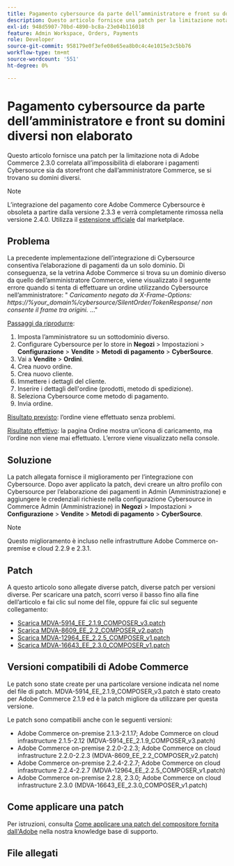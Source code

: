 ```yaml
---
title: Pagamento cybersource da parte dell’amministratore e front su domini diversi non elaborato
description: Questo articolo fornisce una patch per la limitazione nota di Adobe Commerce 2.3.0 correlata all’impossibilità di elaborare i pagamenti Cybersource sia da storefront che dall’amministratore Commerce, se si trovano su domini diversi.
exl-id: 948d5907-70bd-4890-bc8a-23e04b116018
feature: Admin Workspace, Orders, Payments
role: Developer
source-git-commit: 958179e0f3efe08e65ea8b0c4c4e1015e3c5bb76
workflow-type: tm+mt
source-wordcount: '551'
ht-degree: 0%

---
```


# Pagamento cybersource da parte dell’amministratore e front su domini diversi non elaborato

Questo articolo fornisce una patch per la limitazione nota di Adobe Commerce 2.3.0 correlata all’impossibilità di elaborare i pagamenti Cybersource sia da storefront che dall’amministratore Commerce, se si trovano su domini diversi.

>[!NOTE]
>
>L’integrazione del pagamento core Adobe Commerce Cybersource è obsoleta a partire dalla versione 2.3.3 e verrà completamente rimossa nella versione 2.4.0. Utilizza il [estensione ufficiale](https://marketplace.magento.com/cybersource-global-payment-management.html) dal marketplace.

## Problema

La precedente implementazione dell’integrazione di Cybersource consentiva l’elaborazione di pagamenti da un solo dominio. Di conseguenza, se la vetrina Adobe Commerce si trova su un dominio diverso da quello dell’amministratore Commerce, viene visualizzato il seguente errore quando si tenta di effettuare un ordine utilizzando Cybersource nell’amministratore: &quot; *Caricamento negato da X-Frame-Options: https://%your\_domain%/cybersource/SilentOrder/TokenResponse/ non consente il frame tra origini.* ...&quot;

<u>Passaggi da riprodurre</u>:

1. Imposta l’amministratore su un sottodominio diverso.
1. Configurare Cybersource per lo store in **Negozi** > Impostazioni > **Configurazione** > **Vendite** > **Metodi di pagamento** > **CyberSource**.
1. Vai a **Vendite** > **Ordini**.
1. Crea nuovo ordine.
1. Crea nuovo cliente.
1. Immettere i dettagli del cliente.
1. Inserire i dettagli dell&#39;ordine (prodotti, metodo di spedizione).
1. Seleziona Cybersource come metodo di pagamento.
1. Invia ordine.

<u>Risultato previsto</u>: l’ordine viene effettuato senza problemi.

<u>Risultato effettivo</u>: la pagina Ordine mostra un’icona di caricamento, ma l’ordine non viene mai effettuato. L’errore viene visualizzato nella console.

## Soluzione

La patch allegata fornisce il miglioramento per l’integrazione con Cybersource. Dopo aver applicato la patch, devi creare un altro profilo con Cybersource per l’elaborazione dei pagamenti in Admin (Amministrazione) e aggiungere le credenziali richieste nella configurazione Cybersource in Commerce Admin (Amministrazione) in **Negozi** > Impostazioni > **Configurazione** > **Vendite** > **Metodi di pagamento** > **CyberSource**.

>[!NOTE]
>
>Questo miglioramento è incluso nelle infrastrutture Adobe Commerce on-premise e cloud 2.2.9 e 2.3.1.

## Patch

A questo articolo sono allegate diverse patch, diverse patch per versioni diverse. Per scaricare una patch, scorri verso il basso fino alla fine dell’articolo e fai clic sul nome del file, oppure fai clic sul seguente collegamento:

* [Scarica MDVA-5914\_EE\_2.1.9\_COMPOSER\_v3.patch](assets/MDVA-5914_EE_2.1.9_COMPOSER_v3.patch.zip)
* [Scarica MDVA-8609\_EE\_2.2\_COMPOSER\_v2.patch](assets/MDVA-8609_EE_2.2.2_COMPOSER_v2.patch.zip)
* [Scarica MDVA-12964\_EE\_2.2.5\_COMPOSER\_v1.patch](assets/MDVA-12964_EE_2.2.5_COMPOSER_v1.patch.zip)
* [Scarica MDVA-16643\_EE\_2.3.0\_COMPOSER\_v1.patch](assets/MDVA-16643_EE_2.3.0_COMPOSER_v1.patch.zip)

## Versioni compatibili di Adobe Commerce

Le patch sono state create per una particolare versione indicata nel nome del file di patch. MDVA-5914\_EE\_2.1.9\_COMPOSER\_v3.patch è stato creato per Adobe Commerce 2.1.9 ed è la patch migliore da utilizzare per questa versione.

Le patch sono compatibili anche con le seguenti versioni:

* Adobe Commerce on-premise 2.1.3-2.1.17; Adobe Commerce on cloud infrastructure 2.1.5-2.12 (MDVA-5914\_EE\_2.1.9\_COMPOSER\_v3.patch)
* Adobe Commerce on-premise 2.2.0-2.2.3; Adobe Commerce on cloud infrastructure 2.2.0-2.2.3 (MDVA-8609\_EE\_2.2\_COMPOSER\_v2.patch)
* Adobe Commerce on-premise 2.2.4-2.2.7; Adobe Commerce on cloud infrastructure 2.2.4-2.2.7 (MDVA-12964\_EE\_2.2.5\_COMPOSER\_v1.patch)
* Adobe Commerce on-premise 2.2.8, 2.3.0; Adobe Commerce on cloud infrastructure 2.3.0 (MDVA-16643\_EE\_2.3.0\_COMPOSER\_v1.patch)

## Come applicare una patch

Per istruzioni, consulta [Come applicare una patch del compositore fornita dall&#39;Adobe](/help/how-to/general/how-to-apply-a-composer-patch-provided-by-magento.md) nella nostra knowledge base di supporto.

## File allegati
